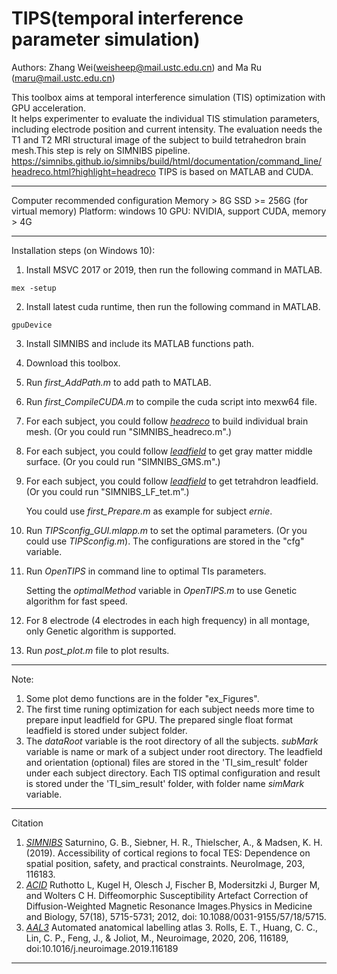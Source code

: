 # TIPS(temporal interference parameter simulation)

Authors: Zhang Wei(weisheep@mail.ustc.edu.cn) and Ma Ru (maru@mail.ustc.edu.cn)

This toolbox aims at temporal interference simulation (TIS) optimization with GPU acceleration.   
It helps experimenter to evaluate the individual TIS stimulation parameters, including electrode position and current intensity.
The evaluation needs the T1 and T2 MRI structural image of the subject to build tetrahedron brain mesh.This step is rely on SIMNIBS pipeline. 
    https://simnibs.github.io/simnibs/build/html/documentation/command_line/headreco.html?highlight=headreco
TIPS is based on MATLAB and CUDA. 

****

Computer recommended configuration
Memory > 8G 
SSD >= 256G (for virtual memory)
Platform: windows 10
GPU: NVIDIA, support CUDA, memory > 4G 

****

Installation steps (on Windows 10):

1. Install MSVC 2017 or 2019, then run the following command in MATLAB.

```
mex -setup
```

2. Install latest cuda runtime, then run the following command in MATLAB.

```
gpuDevice
```

3. Install SIMNIBS and include its MATLAB functions path. 

4. Download this toolbox. 

5. Run _first_AddPath.m_ to add path to MATLAB.

6. Run _first_CompileCUDA.m_ to compile the cuda script into mexw64 file.

7. For each subject, you could follow [_headreco_](https://simnibs.github.io/simnibs/build/html/documentation/command_line/headreco.html?highlight=headreco) to build individual brain mesh. 
   (Or you could run "SIMNIBS_headreco.m".)

8. For each subject, you could follow [_leadfield_](https://simnibs.github.io/simnibs/build/html/documentation/sim_struct/tdcsleadfield.html#tdcsleadfield-doc) to get gray matter middle surface.
   (Or you could run "SIMNIBS_GMS.m".)

9. For each subject, you could follow [_leadfield_](https://simnibs.github.io/simnibs/build/html/documentation/sim_struct/tdcsleadfield.html#tdcsleadfield-doc) to get tetrahdron leadfield.
   (Or you could run "SIMNIBS_LF_tet.m".) 

   You could use _first_Prepare.m_ as example for subject _ernie_.

10. Run _TIPSconfig_GUI.mlapp.m_ to set the optimal parameters. (Or you could use _TIPSconfig.m_). The configurations are stored in the "cfg" variable.

11. Run _OpenTIPS_ in command line to optimal TIs parameters.

    Setting the _optimalMethod_ variable in _OpenTIPS.m_ to use Genetic algorithm for fast speed.

12. For 8 electrode (4 electrodes in each high frequency) in all montage, only Genetic algorithm is supported.

13. Run  _post_plot.m_ file to plot results.

****

Note:

1. Some plot demo functions are in the folder "ex_Figures".
2. The first time runing optimization for each subject needs more time to prepare input leadfield for GPU. The prepared single float format leadfield is stored under subject folder.
3. The _dataRoot_ variable is the root directory of all the subjects. _subMark_ variable is name or mark of a subject under root directory. The leadfield and orientation (optional) files are stored in the 'TI_sim_result' folder under each subject directory.
   Each TIS optimal configuration and result is stored under the 'TI_sim_result' folder, with folder name _simMark_ variable.

****

Citation

1. [_SIMNIBS_](https://simnibs.github.io/simnibs/build/html/index.html)
   Saturnino, G. B., Siebner, H. R., Thielscher, A., & Madsen, K. H. (2019). Accessibility of cortical regions to focal TES: Dependence on spatial position, safety, and practical constraints. NeuroImage, 203, 116183.
2. [_ACID_](http://www.diffusiontools.com/index.html)
   Ruthotto L, Kugel H, Olesch J, Fischer B, Modersitzki J, Burger M, and Wolters C H. Diffeomorphic Susceptibility Artefact Correction of Diffusion-Weighted Magnetic Resonance Images.Physics in Medicine and Biology, 57(18), 5715-5731; 2012, doi: 10.1088/0031-9155/57/18/5715.
3. [_AAL3_](https://www.gin.cnrs.fr/en/tools/aal/)
   Automated anatomical labelling atlas 3. Rolls, E. T., Huang, C. C., Lin, C. P., Feng, J., & Joliot, M., Neuroimage, 2020, 206, 116189, doi:10.1016/j.neuroimage.2019.116189

---

